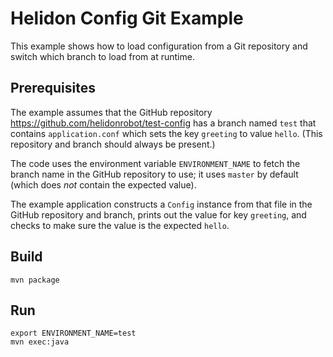 
# Helidon Config Git Example

This example shows how to load configuration from a Git repository
and switch which branch to load from at runtime.

## Prerequisites
The example assumes that the GitHub repository <https://github.com/helidonrobot/test-config>
has a branch named `test` that contains `application.conf` which sets the key
`greeting` to value `hello`. (This repository and branch should always be present.)

The code uses the environment variable `ENVIRONMENT_NAME` to fetch the branch name
in the GitHub repository to use; it uses `master` by default (which does _not_ 
contain the expected value).

The example application constructs a `Config` instance from that file in the 
GitHub repository and branch, prints out the value for key `greeting`, and 
checks to make sure the value is the expected `hello`.

## Build

```
mvn package
```

## Run

```
export ENVIRONMENT_NAME=test
mvn exec:java
```
